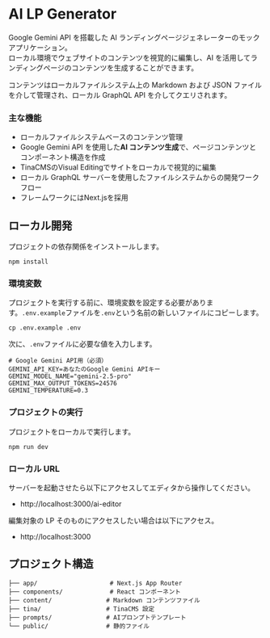 # AI LP Generator

Google Gemini API を搭載した AI ランディングページジェネレーターのモックアプリケーション。  
ローカル環境でウェブサイトのコンテンツを視覚的に編集し、AI を活用してランディングページのコンテンツを生成することができます。

コンテンツはローカルファイルシステム上の Markdown および JSON ファイルを介して管理され、ローカル GraphQL API を介してクエリされます。

### 主な機能

- ローカルファイルシステムベースのコンテンツ管理
- Google Gemini API を使用した**AI コンテンツ生成**で、ページコンテンツとコンポーネント構造を作成
- TinaCMSのVisual Editingでサイトをローカルで視覚的に編集
- ローカル GraphQL サーバーを使用したファイルシステムからの開発ワークフロー
- フレームワークにはNext.jsを採用

## ローカル開発

プロジェクトの依存関係をインストールします。

```
npm install
```

### 環境変数

プロジェクトを実行する前に、環境変数を設定する必要があります。`.env.example`ファイルを`.env`という名前の新しいファイルにコピーします。

```
cp .env.example .env
```

次に、`.env`ファイルに必要な値を入力します。

```
# Google Gemini API用（必須）
GEMINI_API_KEY=あなたのGoogle Gemini APIキー
GEMINI_MODEL_NAME="gemini-2.5-pro"
GEMINI_MAX_OUTPUT_TOKENS=24576
GEMINI_TEMPERATURE=0.3
```

### プロジェクトの実行

プロジェクトをローカルで実行します。

```
npm run dev
```

### ローカル URL

サーバーを起動させたら以下にアクセスしてエディタから操作してください。

- http://localhost:3000/ai-editor

編集対象の LP そのものにアクセスしたい場合は以下にアクセス。

-  http://localhost:3000

## プロジェクト構造

```
├── app/                    # Next.js App Router
├── components/             # React コンポーネント
├── content/               # Markdown コンテンツファイル
├── tina/                  # TinaCMS 設定
├── prompts/               # AIプロンプトテンプレート
└── public/                # 静的ファイル
```
